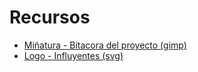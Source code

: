 # Recursos

- [Miñatura - Bitacora del proyecto (gimp)](https://github.com/influyentes/resources/raw/master/Miniatura%20-%20Bitacora%20del%20proyecto.xcf)
- [Logo - Influyentes (svg)](https://github.com/influyentes/resources/raw/master/Logo%20-%20Influyentes.svg)


